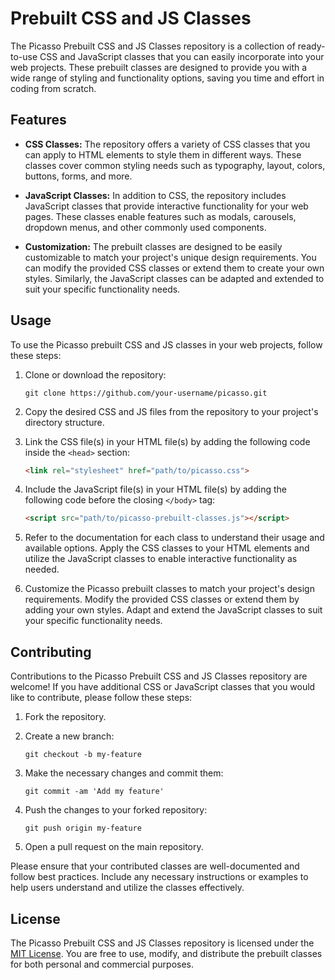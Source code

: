 # Prebuilt CSS and JS Classes

The Picasso Prebuilt CSS and JS Classes repository is a collection of ready-to-use CSS and JavaScript classes that you can easily incorporate into your web projects. These prebuilt classes are designed to provide you with a wide range of styling and functionality options, saving you time and effort in coding from scratch.

## Features

- **CSS Classes:** The repository offers a variety of CSS classes that you can apply to HTML elements to style them in different ways. These classes cover common styling needs such as typography, layout, colors, buttons, forms, and more.

- **JavaScript Classes:** In addition to CSS, the repository includes JavaScript classes that provide interactive functionality for your web pages. These classes enable features such as modals, carousels, dropdown menus, and other commonly used components.

- **Customization:** The prebuilt classes are designed to be easily customizable to match your project's unique design requirements. You can modify the provided CSS classes or extend them to create your own styles. Similarly, the JavaScript classes can be adapted and extended to suit your specific functionality needs.


## Usage

To use the Picasso prebuilt CSS and JS classes in your web projects, follow these steps:

1. Clone or download the repository:

   ```
   git clone https://github.com/your-username/picasso.git
   ```

2. Copy the desired CSS and JS files from the repository to your project's directory structure.

3. Link the CSS file(s) in your HTML file(s) by adding the following code inside the `<head>` section:

   ```html
   <link rel="stylesheet" href="path/to/picasso.css">
   ```

4. Include the JavaScript file(s) in your HTML file(s) by adding the following code before the closing `</body>` tag:

   ```html
   <script src="path/to/picasso-prebuilt-classes.js"></script>
   ```

5. Refer to the documentation for each class to understand their usage and available options. Apply the CSS classes to your HTML elements and utilize the JavaScript classes to enable interactive functionality as needed.

6. Customize the Picasso prebuilt classes to match your project's design requirements. Modify the provided CSS classes or extend them by adding your own styles. Adapt and extend the JavaScript classes to suit your specific functionality needs.

## Contributing

Contributions to the Picasso Prebuilt CSS and JS Classes repository are welcome! If you have additional CSS or JavaScript classes that you would like to contribute, please follow these steps:

1. Fork the repository.

2. Create a new branch:

   ```
   git checkout -b my-feature
   ```

3. Make the necessary changes and commit them:

   ```
   git commit -am 'Add my feature'
   ```

4. Push the changes to your forked repository:

   ```
   git push origin my-feature
   ```

5. Open a pull request on the main repository.

Please ensure that your contributed classes are well-documented and follow best practices. Include any necessary instructions or examples to help users understand and utilize the classes effectively.

## License

The Picasso Prebuilt CSS and JS Classes repository is licensed under the [MIT License](LICENSE). You are free to use, modify, and distribute the prebuilt classes for both personal and commercial purposes.
